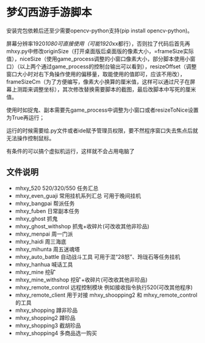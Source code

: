 # 梦幻西游手游脚本

安装完包依赖后还至少需要opencv-python支持(pip install opencv-python)。

屏幕分辨率1920*1080可直接使用（可能1920*xx都行），否则拉了代码后首先再mhxy.py中修改originSize（打开桌面版后桌面版的像素大小，=frameSize实际值），niceSize（使用game_process调整的小窗口像素大小，部分脚本使用小窗口）（以上两个通过game_process的控制台输出可以看到），resizeOffset（调整窗口大小时对右下角操作使用的偏移量，取能使用的值即可，应该不用改），frameSizeCm（为了方便编写，像素大小换算的厘米值，这样可以通过尺子在屏幕上测距来调整坐标），其次修改替换需要脚本的截图，最后改脚本中写死的厘米值。

使用时如捉鬼、副本需要先game_process中调整为小窗口或者resizeToNice设置为True再运行；

运行的时候需要给.py文件或者ide赋予管理员权限，要不然程序窗口失去焦点后就无法操作控制鼠标。

有条件的可以搞个虚拟机运行，这样就不会占用电脑了

## 文件说明
* mhxy_520 520/320/550 任务汇总
* mhxy_even_guaji 常用挂机系列汇总 可用于晚间挂机
* mhxy_bangpai 帮派任务
* mhxy_fuben 日常副本任务
* mhxy_ghost 抓鬼
* mhxy_ghost_withshop 抓鬼+收碎片(可改收其他非珍品)
* mhxy_menpai 周一门派
* mhxy_haidi 周三海底
* mhxy_mihunta 周五迷魂塔
* mhxy_auto_battle 自动战斗工具 可用于混“28怒”、玲珑石等任务挂机
* mhxy_hanhua 喊话工具
* mhxy_mine 挖矿
* mhxy_mine_withshop 挖矿+收碎片(可改收其他非珍品)
* mhxy_remote_control 远程控制模块 例如接收指令执行520(可改其他程序)
* mhxy_remote_client 用于对接 mhxy_shoopping2 和 mhxy_remote_control 的工具
* mhxy_shopping 蹲非珍品
* mhxy_shopping2 蹲珍品
* mhxy_shopping3 截胡珍品
* mhxy_shopping4 多商品选一购买
